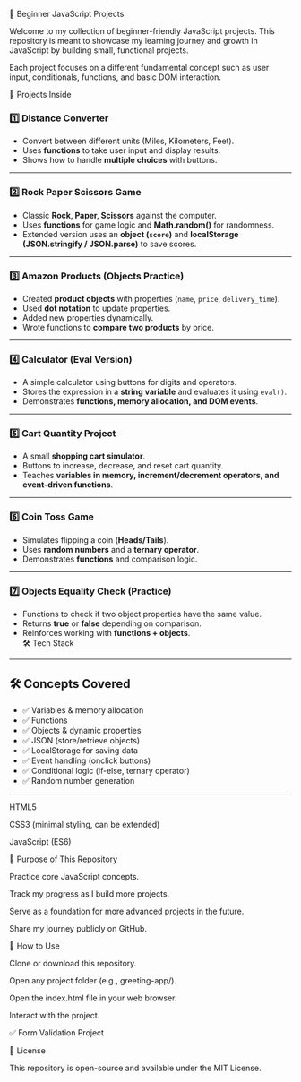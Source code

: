 🌱 Beginner JavaScript Projects

Welcome to my collection of beginner-friendly JavaScript projects.
This repository is meant to showcase my learning journey and growth in JavaScript by building small, functional projects.

Each project focuses on a different fundamental concept such as user input, conditionals, functions, and basic DOM interaction.

📂 Projects Inside

### 1️⃣ Distance Converter  
- Convert between different units (Miles, Kilometers, Feet).  
- Uses **functions** to take user input and display results.  
- Shows how to handle **multiple choices** with buttons.  

---

### 2️⃣ Rock Paper Scissors Game  
- Classic **Rock, Paper, Scissors** against the computer.  
- Uses **functions** for game logic and **Math.random()** for randomness.  
- Extended version uses an **object (`score`)** and **localStorage (JSON.stringify / JSON.parse)** to save scores.  

---

### 3️⃣ Amazon Products (Objects Practice)  
- Created **product objects** with properties (`name`, `price`, `delivery_time`).  
- Used **dot notation** to update properties.  
- Added new properties dynamically.  
- Wrote functions to **compare two products** by price.  

---

### 4️⃣ Calculator (Eval Version)  
- A simple calculator using buttons for digits and operators.  
- Stores the expression in a **string variable** and evaluates it using `eval()`.  
- Demonstrates **functions, memory allocation, and DOM events**.  

---

### 5️⃣ Cart Quantity Project  
- A small **shopping cart simulator**.  
- Buttons to increase, decrease, and reset cart quantity.  
- Teaches **variables in memory, increment/decrement operators, and event-driven functions**.  

---

### 6️⃣ Coin Toss Game  
- Simulates flipping a coin (**Heads/Tails**).  
- Uses **random numbers** and a **ternary operator**.  
- Demonstrates **functions** and comparison logic.  

---

### 7️⃣ Objects Equality Check (Practice)  
- Functions to check if two object properties have the same value.  
- Returns **true** or **false** depending on comparison.  
- Reinforces working with **functions + objects**.  
🛠️ Tech Stack

---

## 🛠️ Concepts Covered  
- ✅ Variables & memory allocation  
- ✅ Functions  
- ✅ Objects & dynamic properties  
- ✅ JSON (store/retrieve objects)  
- ✅ LocalStorage for saving data  
- ✅ Event handling (onclick buttons)  
- ✅ Conditional logic (if-else, ternary operator)  
- ✅ Random number generation   

---
HTML5

CSS3 (minimal styling, can be extended)

JavaScript (ES6)

🚀 Purpose of This Repository

Practice core JavaScript concepts.

Track my progress as I build more projects.

Serve as a foundation for more advanced projects in the future.

Share my journey publicly on GitHub.

📌 How to Use

Clone or download this repository.

Open any project folder (e.g., greeting-app/).

Open the index.html file in your web browser.

Interact with the project.


✅ Form Validation Project

📜 License

This repository is open-source and available under the MIT License.
